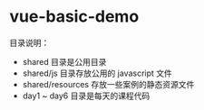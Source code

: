 # vue-basic-demo

目录说明：
- shared 目录是公用目录
- shared/js 目录存放公用的 javascript 文件
- shared/resources 存放一些案例的静态资源文件
- day1 ~ day6 目录是每天的课程代码